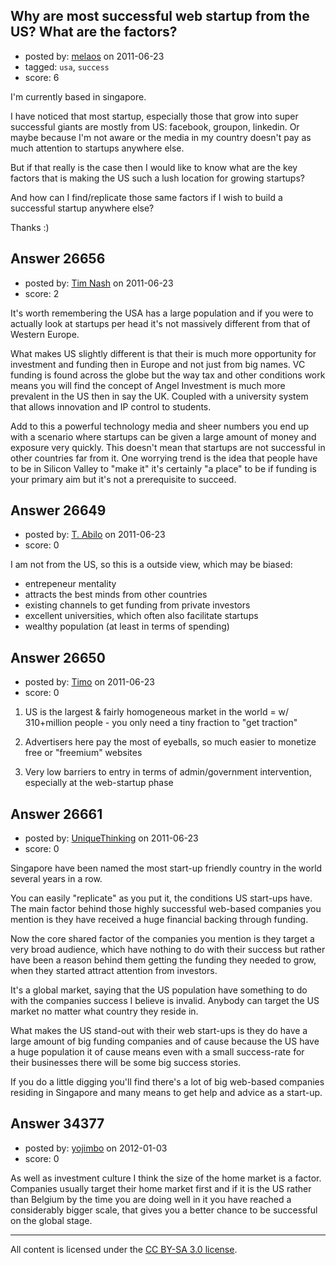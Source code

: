 ## Why are most successful web startup from the US? What are the factors?

- posted by: [melaos](https://stackexchange.com/users/-1/11455-melaos) on 2011-06-23
- tagged: `usa`, `success`
- score: 6

I'm currently based in singapore.

I have noticed that most startup, especially those that grow into super successful giants are mostly from US: facebook, groupon, linkedin. Or maybe because I'm not aware or the media in my country doesn't pay as much attention to startups anywhere else.

But if that really is the case then I would like to know what are the key factors that is making the US such a lush location for growing startups?

And how can I find/replicate those same factors if I wish to build a successful startup anywhere else?

Thanks :)


## Answer 26656

- posted by: [Tim Nash](https://stackexchange.com/users/-1/7035-tim-nash) on 2011-06-23
- score: 2

It's worth remembering the USA has a large population and if you were to actually look at startups per head it's not massively different from that of Western Europe. 

What makes US slightly different is that their is much more opportunity for investment and funding then in Europe and not just from big names. VC funding is found across the globe but the way tax and other conditions work means you will find the concept of Angel Investment is much more prevalent in the US then in say the UK. Coupled with a university system that allows innovation and IP control to students.

Add to this a powerful technology media and sheer numbers you end up with a scenario where startups can be given a large amount of money and exposure very quickly. This doesn't mean that startups are not successful in other countries far from it. One worrying trend is the idea that people have to be in Silicon Valley to "make it" it's certainly "a place" to be if funding is your primary aim but it's not a prerequisite to succeed.


## Answer 26649

- posted by: [T. Abilo](https://stackexchange.com/users/-1/11352-t-abilo) on 2011-06-23
- score: 0

I am not from the US, so this is a outside view, which may be biased:

- entrepeneur mentality
- attracts the best minds from other countries
- existing channels to get funding from private investors
- excellent universities, which often also facilitate startups 
- wealthy population (at least in terms of spending)



## Answer 26650

- posted by: [Timo](https://stackexchange.com/users/-1/11309-timo) on 2011-06-23
- score: 0

1) US is the largest & fairly homogeneous market in the world = w/ 310+million people - you only need a tiny fraction to "get traction"  

2) Advertisers here pay the most of eyeballs, so much easier to monetize free or "freemium" websites

3) Very low barriers to entry in terms of admin/government intervention, especially at the web-startup phase


## Answer 26661

- posted by: [UniqueThinking](https://stackexchange.com/users/-1/11462-uniquethinking) on 2011-06-23
- score: 0

Singapore have been named the most start-up friendly country in the world several years in a row.

You can easily "replicate" as you put it, the conditions US start-ups have.
The main factor behind those highly successful web-based companies you mention is they have received a huge financial backing through funding.

Now the core shared factor of the companies you mention is they target a very broad audience, which have nothing to do with their success but rather have been a reason behind them getting the funding they needed to grow, when they started attract attention from investors.

It's a global market, saying that the US population have something to do with the companies success I believe is invalid. Anybody can target the US market no matter what country they reside in.

What makes the US stand-out with their web start-ups is they do have a large amount of big funding companies and of cause because the US have a huge population it of cause means even with a small success-rate for their businesses there will be some big success stories.

If you do a little digging you'll find there's a lot of big web-based companies residing in Singapore and many means to get help and advice as a start-up.


## Answer 34377

- posted by: [yojimbo](https://stackexchange.com/users/-1/11366-yojimbo) on 2012-01-03
- score: 0

As well as investment culture I think the size of the home market is a factor. Companies usually target their home market first and if it is the US rather than Belgium by the time you are doing well in it you have reached a considerably bigger scale, that gives you a better chance to be successful on the global stage.



---

All content is licensed under the [CC BY-SA 3.0 license](https://creativecommons.org/licenses/by-sa/3.0/).
